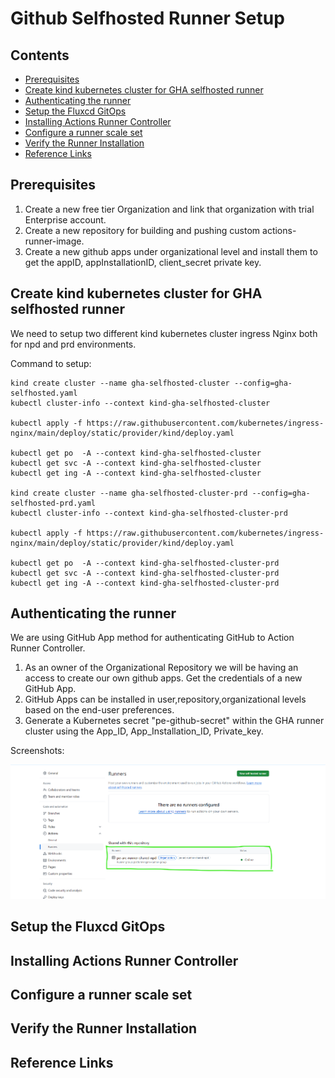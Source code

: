 # Github Selfhosted Runner Setup
## Contents

<!-- TOC start -->
  - [Prerequisites](#prerequisites)
  - [Create kind kubernetes cluster for GHA selfhosted runner](#create-kind-cluster-for-GHA-selfhosted-runner)
  - [Authenticating the runner](#authenticating-the-runner)
  - [Setup the Fluxcd GitOps](#setup-fluxcd-gitops)
  - [Installing Actions Runner Controller](#installing-Actions-Runner-Controller)
  - [Configure a runner scale set](#configuring-runner-scale-set)
  - [Verify the Runner Installation](#verify-the-Runner-Installation)
  - [Reference Links](#reference-Links)

  <!-- TOC end -->

  ## Prerequisites
  
  1. Create a new free tier Organization and link that organization with trial Enterprise account.
  2. Create a new repository for building and pushing custom actions-runner-image.
  3. Create a new github apps under organizational level and install them to get the appID, appInstallationID, client_secret
     private key.

  ## Create kind kubernetes cluster for GHA selfhosted runner

  We need to setup two different kind kubernetes cluster ingress Nginx both for npd and prd environments.

  Command to setup:

  ```
  kind create cluster --name gha-selfhosted-cluster --config=gha-selfhosted.yaml
  kubectl cluster-info --context kind-gha-selfhosted-cluster

  kubectl apply -f https://raw.githubusercontent.com/kubernetes/ingress-nginx/main/deploy/static/provider/kind/deploy.yaml

  kubectl get po  -A --context kind-gha-selfhosted-cluster
  kubectl get svc -A --context kind-gha-selfhosted-cluster
  kubectl get ing -A --context kind-gha-selfhosted-cluster

  kind create cluster --name gha-selfhosted-cluster-prd --config=gha-selfhosted-prd.yaml
  kubectl cluster-info --context kind-gha-selfhosted-cluster-prd

  kubectl apply -f https://raw.githubusercontent.com/kubernetes/ingress-nginx/main/deploy/static/provider/kind/deploy.yaml

  kubectl get po  -A --context kind-gha-selfhosted-cluster-prd
  kubectl get svc -A --context kind-gha-selfhosted-cluster-prd
  kubectl get ing -A --context kind-gha-selfhosted-cluster-prd

  ```
     
  ## Authenticating the runner

  We are using GitHub App method for authenticating GitHub to Action Runner Controller.

  1. As an owner of the Organizational Repository we will be having an access to create our own github apps. Get the credentials of a new GitHub App.
  2. GitHub Apps can be installed in user,repository,organizational levels based on the end-user preferences.
  3. Generate a Kubernetes secret "pe-github-secret" within the GHA runner cluster using the App_ID, App_Installation_ID, Private_key.
   
  Screenshots:

  ![GHA Selfthosted runner status](docs/images/gha-selfhosted-runner-status.png "GHA Selfthosted runner status")

   

  ## Setup the Fluxcd GitOps

  ## Installing Actions Runner Controller

  ## Configure a runner scale set

  ## Verify the Runner Installation

  ## Reference Links

